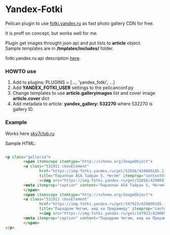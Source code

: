 Yandex-Fotki
============


Pelican plugin to use [fotki.yandex.ru](https://fotki.yandex.ru/) as fast photo gallery CDN for free.

It is proff on concept, but works well for me.

Plugin get images throught json api and put lists to **article** object.  
Sample templates are in **/tmplates/includes/** folder.

fotki.yandex.ru api description [here](https://tech.yandex.ru/fotki/).


### HOWTO use


 1. Add to plugins: PLUGINS = […, 'yandex_fotki', …]
 2. Add **YANDEX_FOTKI_USER** settings to the pelicanconf.py
 3. Change templates to use **article.galleryimages** list and cover image **article.cover** dict
 4. Add metadata to article: **yandex_gallery: 532270** where 532270 is gallery ID.



### Example

Works here [sky7club.ru](https://sky7club.ru/annonce/invintation-chegem-2017-05.html)


Sample HTML:
```html

<p class="galleria">
        <span itemscope itemtype="http://schema.org/ImageObject">
        <a class="531011 cboxElement"
               href="https://img-fotki.yandex.ru/get/52656/429009185.11/0_1ebfb6_b848e55_XXXL"
               title="Параплан ASA Тайран 5, Чегем" itemprop="contentUrl"
               ><img src="https://img-fotki.yandex.ru/get/52656/429009185.11/0_1ebfb6_b848e55_L" alt="Параплан ASA Тайран 5, Чегем"></a>
        <meta itemprop="caption" content="Параплан ASA Тайран 5, Чегем">
        </span>
        <span itemscope itemtype="http://schema.org/ImageObject">
        <a class="531011 cboxElement"
               href="https://img-fotki.yandex.ru/get/197923/429009185.11/0_1ebfb4_31e386af_XXXL"
               title="Парадром Чегем, вид на Прирамиду" itemprop="contentUrl"
               ><img src="https://img-fotki.yandex.ru/get/197923/429009185.11/0_1ebfb4_31e386af_L" alt="Парадром Чегем, вид на Прирамиду"></a>
        <meta itemprop="caption" content="Парадром Чегем, вид на Прирамиду">
        </span>
</p>
```